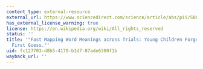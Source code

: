 ```yaml
---
content_type: external-resource
external_url: https://www.sciencedirect.com/science/article/abs/pii/S0010027718301008?via%3Dihub
has_external_license_warning: true
license: https://en.wikipedia.org/wiki/All_rights_reserved
status: ''
title: '"Fast Mapping Word Meanings across Trials: Young Children Forget All but Their
  First Guess."'
uid: fc127703-d8b5-4179-b1d7-87ade6380f1b
wayback_url: ''
---
```

